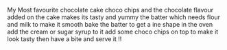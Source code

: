 My Most favourite chocolate cake 
choco chips and the chocolate flavour added on the cake makes its tasty and yummy
the batter which needs flour and milk to make it smooth
bake the batter to get a ine shape in the oven
add the cream or sugar syrup to it
add some choco chips on top to make it look tasty
then have a bite and serve it !!